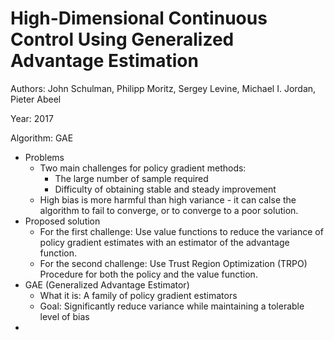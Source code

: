 # High-Dimensional Continuous Control Using Generalized Advantage Estimation

Authors: John Schulman, Philipp Moritz, Sergey Levine, Michael I. Jordan, Pieter Abeel

Year: 2017

Algorithm: GAE

- Problems
  - Two main challenges for policy gradient methods:
    - The large number of sample required
    - Difficulty of obtaining stable and steady improvement
  - High bias is more harmful than high variance - it can calse the algorithm to fail to converge, or to converge to a poor solution.
- Proposed solution
  - For the first challenge: Use value functions to reduce the variance of policy gradient estimates with an estimator of the advantage function.
  - For the second challenge: Use Trust Region Optimization (TRPO) Procedure for both the policy and the value function.
- GAE (Generalized Advantage Estimator)
  - What it is: A family of policy gradient estimators
  - Goal: Significantly reduce variance while maintaining a tolerable level of bias
- 